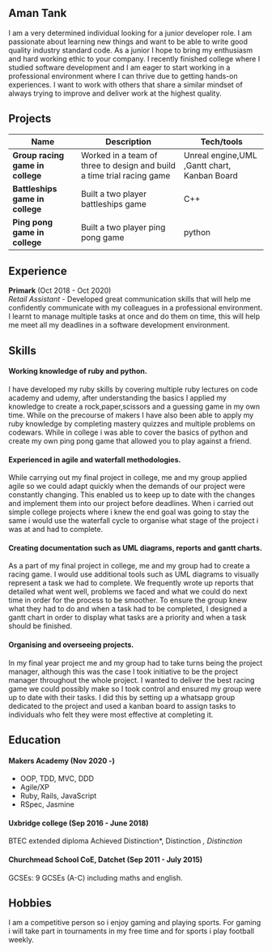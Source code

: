 ## Aman Tank

I am a very determined individual looking for a junior developer role. I am passionate about learning new things and want to be able to write good quality industry standard code.  As a junior I hope to bring my enthusiasm and hard working ethic to your company. I recently finished college where I studied software development and I am eager to start working in a professional environment where I can thrive due to getting hands-on experiences. I want to work with others that share a similar mindset of always trying to improve and deliver work at the highest quality.


## Projects

| Name                         | Description       | Tech/tools        |
| ---------------------------- | ----------------- | ----------------- |
| **Group racing game in college**            | Worked in a team of three to design and build a time trial racing game | Unreal engine,UML ,Gantt chart, Kanban Board |
| **Battleships game in college** | Built a two player battleships game | C++ |   
|**Ping pong game in college**| Built a two player ping pong game | python | 

## Experience

**Primark** (Oct 2018 - Oct 2020)  
_Retail Assistant_ -
 Developed great communication skills that will help me confidently communicate with my colleagues in a professional environment. I learnt to manage multiple tasks at once and do them on time, this will help me meet all my deadlines in a software development environment. 

## Skills

#### Working knowledge of ruby and python. 
I have developed my ruby skills by covering multiple ruby lectures on code academy and udemy, after understanding the basics I applied my knowledge to create a rock,paper,scissors and a guessing game in my own time. While on the precourse of makers I have also been able to apply my ruby knowledge by completing mastery quizzes and multiple problems on codewars. While in college i was able to cover the basics of python and create my own ping pong game that allowed you to play against a friend. 

#### Experienced in agile and waterfall methodologies. 
While carrying out my final project in college, me and my group applied agile so we could adapt quickly when the demands of our project were constantly changing. This enabled us to keep up to date with the changes and implement them into our project before deadlines. When i carried out simple college projects where i knew the end goal was going to stay the same i would use the waterfall cycle to organise what stage of the project i was at and had to complete. 

#### Creating documentation such as UML diagrams, reports and gantt charts.
As a part of my final project in college, me and my group had to create a racing game. I would use additional tools such as UML diagrams to visually represent a task we had to complete. We frequently wrote up reports that detailed what went well, problems we faced and what we could do next time in order for the process to be smoother. To ensure the group knew what they had to do and when a task had to be completed, I designed a gantt chart in order to display what tasks are a priority and when a task should be finished. 

#### Organising and overseeing projects.
In my final year project me and my group had to take turns being the project manager, although this was the case I took initiative to be the project manager throughout the whole project. I wanted to deliver the best racing game we could possibly make so I took control and ensured my group were up to date with their tasks. I did this by setting up a whatsapp group dedicated to the project and used a kanban board to assign tasks to individuals who felt they were most effective at completing it. 

## Education

#### Makers Academy (Nov 2020 -)

- OOP, TDD, MVC, DDD
- Agile/XP
- Ruby, Rails, JavaScript
- RSpec, Jasmine

#### Uxbridge college							(Sep  2016 - June 2018)

BTEC extended diploma 
Achieved Distinction*, Distinction *, Distinction*

#### Churchmead School CoE, Datchet					(Sep 2011 - July  2015)						
GCSEs: 9 GCSEs (A-C) including maths and english.

## Hobbies

I am a competitive person so i enjoy gaming and playing sports. For gaming i will take part in tournaments in my free time and for sports i play football weekly. 
